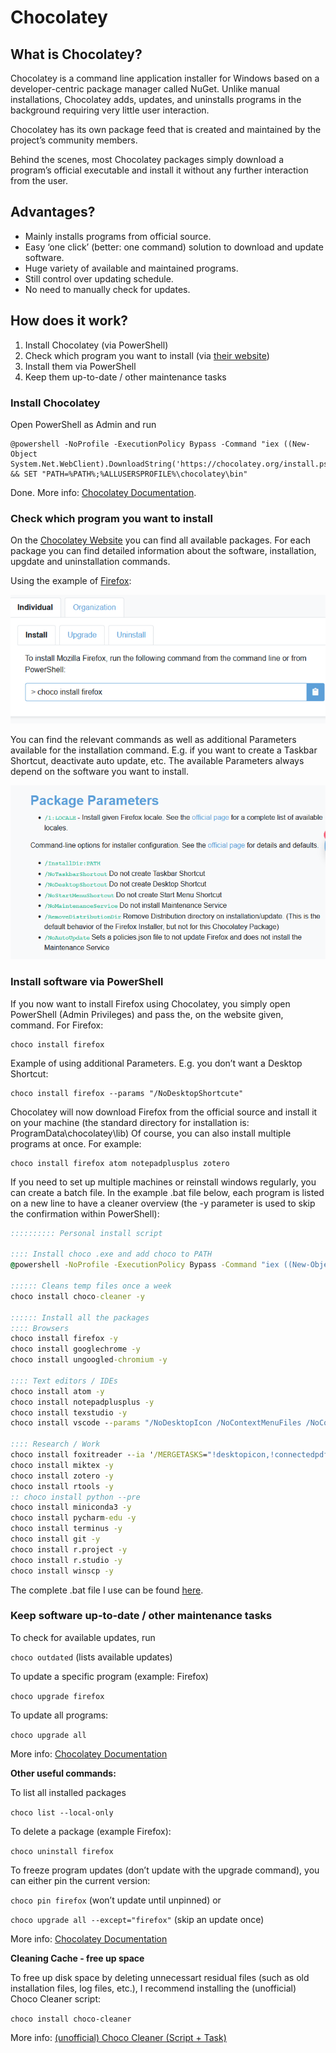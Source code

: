 # Chocolatey

## What is Chocolatey?
Chocolatey is a command line application installer for Windows based on a developer-centric package manager called NuGet. Unlike manual installations, Chocolatey adds, updates, and uninstalls programs in the background requiring very little user interaction.

Chocolatey has its own package feed that is created and maintained by the project’s community members.

Behind the scenes, most Chocolatey packages simply download a program’s official executable and install it without any further interaction from the user.

## Advantages?
* Mainly installs programs from official source.
* Easy ‘one click’ (better: one command) solution to download and update software.
* Huge variety of available and maintained programs.
* Still control over updating schedule.
* No need to manually check for updates.

## How does it work?
1.	Install Chocolatey (via PowerShell)
2.	Check which program you want to install (via [their website](https://community.chocolatey.org/packages))
3.	Install them via PowerShell
4.	Keep them up-to-date / other maintenance tasks


### Install Chocolatey
Open PowerShell as Admin and run
```
@powershell -NoProfile -ExecutionPolicy Bypass -Command "iex ((New-Object System.Net.WebClient).DownloadString('https://chocolatey.org/install.ps1'))" && SET "PATH=%PATH%;%ALLUSERSPROFILE%\chocolatey\bin"
```
Done. More info: [Chocolatey Documentation](https://chocolatey.org/install).

### Check which program you want to install
On the [Chocolatey Website](https://community.chocolatey.org/packages) you can find all available packages. For each package you can find detailed information about the software, installation, upgdate and uninstallation commands.

Using the example of [Firefox](https://community.chocolatey.org/packages/Firefox#install):

![Image of installation commands (example Firefox)](assets/img/1.png)

You can find the relevant commands as well as additional Parameters available for the installation command. E.g. if you want to create a Taskbar Shortcut, deactivate auto update, etc. The available Parameters always depend on the software you want to install.

![Image of installation commands (example Firefox)](assets/img/2.png)


### Install software via PowerShell

If you now want to install Firefox using Chocolatey, you simply open PowerShell (Admin Privileges) and pass the, on the website given, command. For Firefox:

```
choco install firefox
```

Example of using additional Parameters. E.g. you don’t want a Desktop Shortcut:

```
choco install firefox --params "/NoDesktopShortcute"
```

Chocolatey will now download Firefox from the official source and install it on your machine (the standard directory for installation is: ProgramData\chocolatey\lib)
Of course, you can also install multiple programs at once. For example:

```
choco install firefox atom notepadplusplus zotero
```

If you need to set up multiple machines or reinstall windows regularly, you can create a batch file. In the example .bat file below, each program is listed on a new line to have a cleaner overview (the -y parameter is used to skip the confirmation within PowerShell):

```bat
:::::::::: Personal install script

:::: Install choco .exe and add choco to PATH
@powershell -NoProfile -ExecutionPolicy Bypass -Command "iex ((New-Object System.Net.WebClient).DownloadString('https://chocolatey.org/install.ps1'))" && SET "PATH=%PATH%;%ALLUSERSPROFILE%\chocolatey\bin"

:::::: Cleans temp files once a week
choco install choco-cleaner -y

:::::: Install all the packages
:::: Browsers
choco install firefox -y
choco install googlechrome -y
choco install ungoogled-chromium -y

:::: Text editors / IDEs
choco install atom -y
choco install notepadplusplus -y
choco install texstudio -y
choco install vscode --params "/NoDesktopIcon /NoContextMenuFiles /NoContextMenuFolders" vscode --params "/NoDesktopIcon /NoContextMenuFiles /NoContextMenuFolders" -y

:::: Research / Work
choco install foxitreader --ia '/MERGETASKS="!desktopicon,!connectedpdf"' -y
choco install miktex -y
choco install zotero -y
choco install rtools -y
:: choco install python --pre 
choco install miniconda3 -y
choco install pycharm-edu -y
choco install terminus -y
choco install git -y
choco install r.project -y
choco install r.studio -y
choco install winscp -y
```

The complete .bat file I use can be found [here](/Chocolatey_myInstallScript.bat).


### Keep software up-to-date / other maintenance tasks

To check for available updates, run

```choco outdated```  (lists available updates)

To update a specific program (example: Firefox)

```choco upgrade firefox```

To update all programs:

```choco upgrade all```

More info: [Chocolatey Documentation](https://docs.chocolatey.org/en-us/choco/commands/upgrade)

**Other useful commands:**

To list all installed packages

```choco list --local-only```

To delete a package (example Firefox):

```choco uninstall firefox```

To freeze program updates (don’t update with the upgrade command), you can either pin the current version:

```choco pin firefox``` (won’t update until unpinned) or

```choco upgrade all --except="firefox"``` (skip an update once)


More info: [Chocolatey Documentation](https://docs.chocolatey.org/en-us/choco/commands/pin#mainContent)

**Cleaning Cache - free up space**

To free up disk space by deleting unnecessart residual files (such as old installation files, log files, etc.), I recommend installing the (unofficial) Choco Cleaner script:

```choco install choco-cleaner```

More info: [(unofficial) Choco Cleaner (Script + Task)](https://community.chocolatey.org/packages/choco-cleaner)

